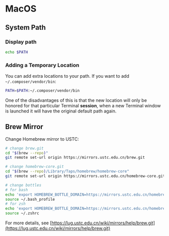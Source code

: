 # MacOS

## System Path

### Display path

``` sh
echo $PATH
```

### Adding a Temporary Location

You can add extra locations to your path. If you want to add `~/.composer/vendor/bin`:

``` sh
PATH=$PATH:~/.composer/vendor/bin
```

One of the disadvantages of this is that the new location will only be honored for that particular Terminal **session**, when a new Terminal window is launched it will have the original default path again.

## Brew Mirror

Change Homebrew mirror to USTC:

``` sh
# change brew.git
cd "$(brew --repo)"
git remote set-url origin https://mirrors.ustc.edu.cn/brew.git

# change homebrew-core.git
cd "$(brew --repo)/Library/Taps/homebrew/homebrew-core"
git remote set-url origin https://mirrors.ustc.edu.cn/homebrew-core.git

# change bottles
# for bash
echo 'export HOMEBREW_BOTTLE_DOMAIN=https://mirrors.ustc.edu.cn/homebrew-bottles' >> ~/.bash_profile
source ~/.bash_profile
# for zsh
echo 'export HOMEBREW_BOTTLE_DOMAIN=https://mirrors.ustc.edu.cn/homebrew-bottles' >> ~/.zshrc
source ~/.zshrc
```

For more details, see [https://lug.ustc.edu.cn/wiki/mirrors/help/brew.git](https://lug.ustc.edu.cn/wiki/mirrors/help/brew.git)
